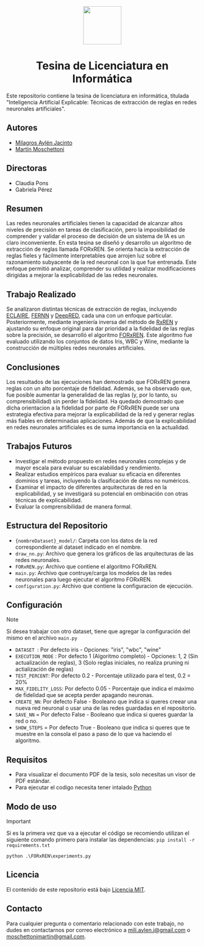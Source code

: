 <div align="center">
 <img width="100" align="center" src="https://github.com/Lorylan/FORxREN/assets/63661809/1b6df4a3-9563-4f28-90d4-f2e9a20b749c"></img>
 <h1 >Tesina de Licenciatura en Informática </h1>
</div>

Este repositorio contiene la tesina de licenciatura en informática, titulada "Inteligencia Artificial Explicable: Técnicas de extracción de reglas en redes neuronales artificiales".

## Autores

- [Milagros Aylén Jacinto](https://github.com/Lorylan)
- [Martín Moschettoni](https://github.com/Nettaros)

## Directoras
- Claudia Pons
- Gabriela Pérez

## Resumen
Las redes neuronales artificiales tienen la capacidad de alcanzar altos niveles de precisión en tareas de clasificación, pero la imposibilidad de comprender y validar el proceso de decisión de un sistema de IA es un claro inconveniente. 
En esta tesina se diseñó y desarrollo un algoritmo de extracción de reglas llamada FORxREN. Se orienta hacia la extracción de reglas fieles y fácilmente interpretables que arrojen luz sobre el razonamiento subyacente de la red neuronal con la que fue entrenada. Este enfoque permitió analizar, comprender su utilidad y realizar modificaciones dirigidas a mejorar la explicabilidad de las redes neuronales.

## Trabajo Realizado
Se analizaron distintas técnicas de extracción de reglas, incluyendo [ECLAIRE](https://arxiv.org/abs/2111.12628), [FERNN](https://link.springer.com/article/10.1023/A:1008307919726) y [DeepRED](https://link.springer.com/chapter/10.1007/978-3-319-46307-0_29), cada una con un enfoque particular. Posteriormente, mediante ingeniería inversa del método de [RxREN](https://link.springer.com/article/10.1007/s11063-011-9207-8) y ajustando su enfoque original para dar prioridad a la fidelidad de las reglas sobre la precisión, se desarrolló el algoritmo [FORxREN](https://publicaciones.sadio.org.ar/index.php/JAIIO/article/view/551). Este algoritmo fue evaluado utilizando los conjuntos de datos Iris, WBC y Wine, mediante la construcción de múltiples redes neuronales artificiales.

## Conclusiones 
Los resultados de las ejecuciones han demostrado que FORxREN genera reglas con un alto porcentaje de fidelidad. Además, se ha observado que, fue posible aumentar la generalidad de las reglas (y, por lo tanto, su comprensibilidad) sin perder la fidelidad.
Ha quedado demostrado que dicha orientacion a la fidelidad por parte de FORxREN puede ser una estrategia efectiva para mejorar la explicabilidad de la red y generar reglas más fiables en determinadas aplicaciones. Además de que la explicabilidad en redes
neuronales artificiales es de suma importancia en la actualidad.

## Trabajos Futuros
- Investigar el método propuesto en redes neuronales complejas y de mayor escala para evaluar 
su escalabilidad y rendimiento.
- Realizar estudios empíricos para evaluar su eficacia en diferentes dominios y tareas, incluyendo la clasificación de datos no numéricos.
- Examinar el impacto de diferentes arquitecturas de red en la explicabilidad, y se investigará su potencial en ombinación con otras técnicas de explicabilidad.
- Evaluar la comprensibilidad de manera formal.

## Estructura del Repositorio

- `{nombreDataset}_model/`: Carpeta con los datos de la red correspondiente al dataset indicado en el nombre.
- `draw_nn.py`: Archivo que genera los gráficos de las arquitecturas de las redes neuronales.
- `FORxREN.py`: Archivo que contiene el algoritmo FORxREN.
- `main.py`: Archivo que contruye/carga los modelos de las redes neuronales para luego ejecutar el algoritmo FORxREN. 
- `configuration.py`: Archivo que contiene la configuracion de ejecución.

## Configuración

> [!NOTE]
> Si desea trabajar con otro dataset, tiene que agregar la configuración del mismo en el archivo `main.py`
- `DATASET `: Por defecto iris - Opciones: "iris", "wbc", "wine"
- `EXECUTION_MODE` : Por defecto 1 (Algoritmo completo) - Opciones: 1, 2 (Sin actualización de reglas), 3 (Solo reglas iniciales, no realiza pruning ni actialización de reglas)
- `TEST_PERCENT`: Por defecto 0.2 - Porcentaje utilizado para el test, 0.2 = 20%
- `MAX_FIDELITY_LOSS`: Por defecto 0.05 - Porcentaje que indica el máximo de fidelidad que se acepta perder apagando neuronas. 
- `CREATE_NN`: Por defecto False - Booleano que indica si queres creear una nueva red neuronal o usar una de las redes guardadas en el repositorio.  
- `SAVE_NN` = Por defecto False - Booleano que indica si queres guardar la red o no. 
- `SHOW_STEPS` = Por defecto True - Booleano que indica si queres que te muestre en la consola el paso a paso de lo que va haciendo el algoritmo.

## Requisitos
- Para visualizar el documento PDF de la tesis, solo necesitas un visor de PDF estándar.
- Para ejecutar el codigo necesita tener intalado [Python](https://www.python.org/downloads/)

## Modo de uso
> [!IMPORTANT]
> Si es la primera vez que va a ejecutar el código se recomiendo utilizan el siguiente comando primero para instalar las dependencias: 
> ```pip install -r requirements.txt```

```
python .\FORxREN\experiments.py
```


## Licencia

El contenido de este repositorio está bajo [Licencia MIT](https://opensource.org/licenses/MIT).

## Contacto

Para cualquier pregunta o comentario relacionado con este trabajo, no dudes en contactarnos por correo electrónico a [mili.aylen.j@gmail.com](mili.aylen.j@gmail.com) o [moschettonimartin@gmail.com](moschettonimartin@gmail.com).
